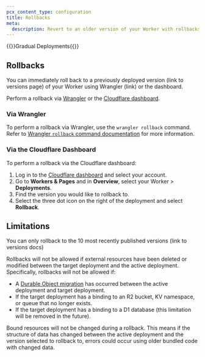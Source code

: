 ```yaml
---
pcx_content_type: configuration
title: Rollbacks
meta:
  description: Revert to an older version of your Worker with rollbacks. 
---
```


{{<heading-pill style="beta">}}Gradual Deployments{{</heading-pill>}}

## Rollbacks

You can immediately roll back to a previously deployed version (link to versions page) of your Worker using Wrangler (link) or the dashboard. <something about how fast rolling back is>

Perform a rollback via [Wrangler](/workers/configuration/deployments/#via-wrangler-1) or the [Cloudflare dashboard](/workers/configuration/deployments/#via-the-cloudflare-dashboard-1).

### Via Wrangler

To perform a rollback via Wrangler, use the `wrangler rollback` command. Refer to [Wrangler `rollback` command documentation](/workers/wrangler/commands#rollback) for more information.

### Via the Cloudflare Dashboard

To perform a rollback via the Cloudflare dashboard:

1. Log in to the [Cloudflare dashboard](https://dash.cloudflare.com) and select your account.
2. Go to **Workers & Pages** and in **Overview**, select your Worker > **Deployments**. 
3. Find the version you would like to rollback to.
4. Select the three dot icon on the right of the deployment and select **Rollback**.

## Limitations

You can only rollback to the 10 most recently published versions (link to versions docs) 

Rollbacks will not be allowed if external resources have been deleted or modified between the target deployment and the active deployment. Specifically, rollbacks will not be allowed if:

- A [Durable Object migration](/durable-objects/reference/durable-objects-migrations/) has occurred between the active deployment and target deployment.
- If the target deployment has a binding to an R2 bucket, KV namespace, or queue that no longer exists.
- If the target deployment has a binding to a D1 database (this limitation will be removed in the future).

Bound resources will not be changed during a rollback. This means if the structure of data has changed between the active deployment and the version selected to rollback to, errors could occur using older bundled code with changed data.